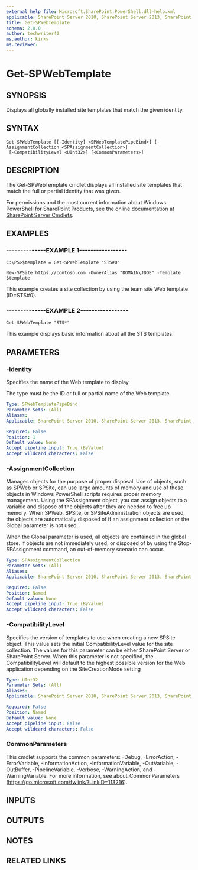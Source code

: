 ```yaml
---
external help file: Microsoft.SharePoint.PowerShell.dll-help.xml
applicable: SharePoint Server 2010, SharePoint Server 2013, SharePoint Server 2016, SharePoint Server 2019
title: Get-SPWebTemplate
schema: 2.0.0
author: techwriter40
ms.author: kirks
ms.reviewer:
---
```


# Get-SPWebTemplate

## SYNOPSIS

Displays all globally installed site templates that match the given identity.



## SYNTAX

```
Get-SPWebTemplate [[-Identity] <SPWebTemplatePipeBind>] [-AssignmentCollection <SPAssignmentCollection>]
 [-CompatibilityLevel <UInt32>] [<CommonParameters>]
```

## DESCRIPTION
The Get-SPWebTemplate cmdlet displays all installed site templates that match the full or partial identity that was given.

For permissions and the most current information about Windows PowerShell for SharePoint Products, see the online documentation at [SharePoint Server Cmdlets](https://docs.microsoft.com/powershell/sharepoint/sharepoint-server/sharepoint-server-cmdlets).

## EXAMPLES

### --------------EXAMPLE 1----------------- 
```
C:\PS>$template = Get-SPWebTemplate "STS#0"

New-SPSite https://contoso.com -OwnerAlias "DOMAIN\JDOE" -Template $template
```

This example creates a site collection by using the team site Web template (ID=STS#0).

### --------------EXAMPLE 2----------------- 
```
Get-SPWebTemplate "STS*"
```

This example displays basic information about all the STS templates.

## PARAMETERS

### -Identity
Specifies the name of the Web template to display.

The type must be the ID or full or partial name of the Web template.

```yaml
Type: SPWebTemplatePipeBind
Parameter Sets: (All)
Aliases: 
Applicable: SharePoint Server 2010, SharePoint Server 2013, SharePoint Server 2016, SharePoint Server 2019

Required: False
Position: 1
Default value: None
Accept pipeline input: True (ByValue)
Accept wildcard characters: False
```

### -AssignmentCollection
Manages objects for the purpose of proper disposal.
Use of objects, such as SPWeb or SPSite, can use large amounts of memory and use of these objects in Windows PowerShell scripts requires proper memory management.
Using the SPAssignment object, you can assign objects to a variable and dispose of the objects after they are needed to free up memory.
When SPWeb, SPSite, or SPSiteAdministration objects are used, the objects are automatically disposed of if an assignment collection or the Global parameter is not used.

When the Global parameter is used, all objects are contained in the global store.
If objects are not immediately used, or disposed of by using the Stop-SPAssignment command, an out-of-memory scenario can occur.

```yaml
Type: SPAssignmentCollection
Parameter Sets: (All)
Aliases: 
Applicable: SharePoint Server 2010, SharePoint Server 2013, SharePoint Server 2016, SharePoint Server 2019

Required: False
Position: Named
Default value: None
Accept pipeline input: True (ByValue)
Accept wildcard characters: False
```

### -CompatibilityLevel
Specifies the version of templates to use when creating a new SPSite object.
This value sets the initial CompatibilityLevel value for the site collection.
The values for this parameter can be either SharePoint Server or SharePoint Server.
When this parameter is not specified, the CompatibilityLevel will default to the highest possible version for the Web application depending on the SiteCreationMode setting

```yaml
Type: UInt32
Parameter Sets: (All)
Aliases: 
Applicable: SharePoint Server 2010, SharePoint Server 2013, SharePoint Server 2016, SharePoint Server 2019

Required: False
Position: Named
Default value: None
Accept pipeline input: False
Accept wildcard characters: False
```

### CommonParameters
This cmdlet supports the common parameters: -Debug, -ErrorAction, -ErrorVariable, -InformationAction, -InformationVariable, -OutVariable, -OutBuffer, -PipelineVariable, -Verbose, -WarningAction, and -WarningVariable. For more information, see about_CommonParameters (https://go.microsoft.com/fwlink/?LinkID=113216).

## INPUTS

## OUTPUTS

## NOTES

## RELATED LINKS

